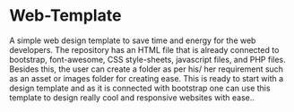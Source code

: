 # Web-Template

A simple web design template to save time and energy for the web developers. The repository has an HTML file that is already connected to bootstrap, font-awesome, CSS style-sheets, javascript files, and PHP files. Besides this, the user can create a folder as per his/ her requirement such as an asset or images folder for creating ease. This is ready to start with a design template and as it is connected with bootstrap one can use this template to design really cool and responsive websites with ease..
